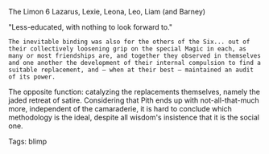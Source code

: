 The Limon 6
Lazarus, Lexie, Leona, Leo, Liam (and Barney)

"Less-educated, with nothing to look forward to."

```
The inevitable binding was also for the others of the Six... out of their collectively loosening grip on the special Magic in each, as many or most friendships are, and together they observed in themselves and one another the development of their internal compulsion to find a suitable replacement, and – when at their best – maintained an audit of its power.
```

The opposite function: catalyzing the replacements themselves, namely the jaded retreat of satire. Considering that Pith ends up with not-all-that-much more, independent of the camaraderie, it is hard to conclude which methodology is the ideal, despite all wisdom's insistence that it is the social one.

Tags:
  blimp
